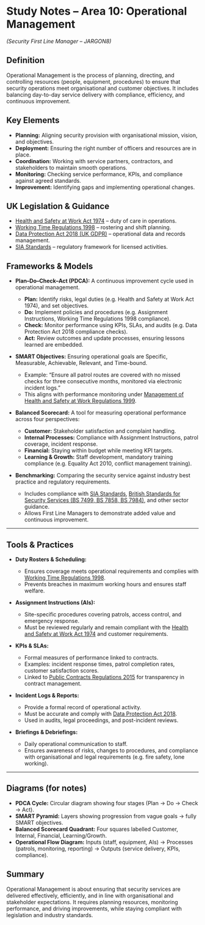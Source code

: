 # Study Notes – Area 10: Operational Management  
*(Security First Line Manager – JARGON8)*  

## Definition  
Operational Management is the process of planning, directing, and controlling resources (people, equipment, procedures) to ensure that security operations meet organisational and customer objectives. It includes balancing day-to-day service delivery with compliance, efficiency, and continuous improvement.  

## Key Elements  
- **Planning:** Aligning security provision with organisational mission, vision, and objectives.  
- **Deployment:** Ensuring the right number of officers and resources are in place.  
- **Coordination:** Working with service partners, contractors, and stakeholders to maintain smooth operations.  
- **Monitoring:** Checking service performance, KPIs, and compliance against agreed standards.  
- **Improvement:** Identifying gaps and implementing operational changes.  

## UK Legislation & Guidance  
- [Health and Safety at Work Act 1974](https://www.legislation.gov.uk/ukpga/1974/37/contents) – duty of care in operations.  
- [Working Time Regulations 1998](https://www.legislation.gov.uk/uksi/1998/1833/contents/made) – rostering and shift planning.  
- [Data Protection Act 2018 (UK GDPR)](https://www.legislation.gov.uk/ukpga/2018/12/contents/enacted) – operational data and records management.  
- [SIA Standards](https://www.sia.homeoffice.gov.uk/Pages/standards.aspx) – regulatory framework for licensed activities.  

## Frameworks & Models  

- **Plan–Do–Check–Act (PDCA):** A continuous improvement cycle used in operational management.  
  - **Plan:** Identify risks, legal duties (e.g. Health and Safety at Work Act 1974), and set objectives.  
  - **Do:** Implement policies and procedures (e.g. Assignment Instructions, Working Time Regulations 1998 compliance).  
  - **Check:** Monitor performance using KPIs, SLAs, and audits (e.g. Data Protection Act 2018 compliance checks).  
  - **Act:** Review outcomes and update processes, ensuring lessons learned are embedded.  

- **SMART Objectives:** Ensuring operational goals are Specific, Measurable, Achievable, Relevant, and Time-bound.  
  - Example: “Ensure all patrol routes are covered with no missed checks for three consecutive months, monitored via electronic incident logs.”  
  - This aligns with performance monitoring under [Management of Health and Safety at Work Regulations 1999](https://www.legislation.gov.uk/uksi/1999/3242/contents/made).  

- **Balanced Scorecard:** A tool for measuring operational performance across four perspectives:  
  - **Customer:** Stakeholder satisfaction and complaint handling.  
  - **Internal Processes:** Compliance with Assignment Instructions, patrol coverage, incident response.  
  - **Financial:** Staying within budget while meeting KPI targets.  
  - **Learning & Growth:** Staff development, mandatory training compliance (e.g. Equality Act 2010, conflict management training).  

- **Benchmarking:** Comparing the security service against industry best practice and regulatory requirements.  
  - Includes compliance with [SIA Standards](https://www.sia.homeoffice.gov.uk/Pages/standards.aspx), [British Standards for Security Services (BS 7499, BS 7858, BS 7984)](https://shop.bsigroup.com/), and other sector guidance.  
  - Allows First Line Managers to demonstrate added value and continuous improvement.  

---

## Tools & Practices  

- **Duty Rosters & Scheduling:**  
  - Ensures coverage meets operational requirements and complies with [Working Time Regulations 1998](https://www.legislation.gov.uk/uksi/1998/1833/contents/made).  
  - Prevents breaches in maximum working hours and ensures staff welfare.  

- **Assignment Instructions (AIs):**  
  - Site-specific procedures covering patrols, access control, and emergency response.  
  - Must be reviewed regularly and remain compliant with the [Health and Safety at Work Act 1974](https://www.legislation.gov.uk/ukpga/1974/37/contents) and customer requirements.  

- **KPIs & SLAs:**  
  - Formal measures of performance linked to contracts.  
  - Examples: incident response times, patrol completion rates, customer satisfaction scores.  
  - Linked to [Public Contracts Regulations 2015](https://www.legislation.gov.uk/uksi/2015/102/contents/made) for transparency in contract management.  

- **Incident Logs & Reports:**  
  - Provide a formal record of operational activity.  
  - Must be accurate and comply with [Data Protection Act 2018](https://www.legislation.gov.uk/ukpga/2018/12/contents/enacted).  
  - Used in audits, legal proceedings, and post-incident reviews.  

- **Briefings & Debriefings:**  
  - Daily operational communication to staff.  
  - Ensures awareness of risks, changes to procedures, and compliance with organisational and legal requirements (e.g. fire safety, lone working).  

---

## Diagrams (for notes)  

- **PDCA Cycle:** Circular diagram showing four stages (Plan → Do → Check → Act).  
- **SMART Pyramid:** Layers showing progression from vague goals → fully SMART objectives.  
- **Balanced Scorecard Quadrant:** Four squares labelled Customer, Internal, Financial, Learning/Growth.  
- **Operational Flow Diagram:** Inputs (staff, equipment, AIs) → Processes (patrols, monitoring, reporting) → Outputs (service delivery, KPIs, compliance).  

## Summary  
Operational Management is about ensuring that security services are delivered effectively, efficiently, and in line with organisational and stakeholder expectations. It requires planning resources, monitoring performance, and driving improvements, while staying compliant with legislation and industry standards.  
